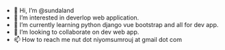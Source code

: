 - 👋 Hi, I’m @sundaland
- 👀 I’m interested in deverlop web application.
- 🌱 I’m currently learning python django vue bootstrap and all  for dev app.
- 💞️ I’m looking to collaborate on dev web app.
- 📫 How to reach me nut dot niyomsumrouj at gmail dot com

<!---
sundaland/sundaland is a ✨ special ✨ repository because its `README.md` (this file) appears on your GitHub profile.
You can click the Preview link to take a look at your changes.
--->
